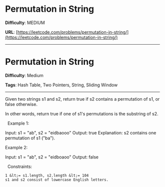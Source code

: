 # Permutation in String

**Difficulty**: MEDIUM

**URL**: [https://leetcode.com/problems/permutation-in-string/](https://leetcode.com/problems/permutation-in-string/)

---

# Permutation in String

**Difficulty**: Medium

**Tags**: Hash Table, Two Pointers, String, Sliding Window

---

Given two strings s1 and s2, return true if s2 contains a permutation of s1, or false otherwise.

In other words, return true if one of s1&#39;s permutations is the substring of s2.

&nbsp;
Example 1:


Input: s1 = &quot;ab&quot;, s2 = &quot;eidbaooo&quot;
Output: true
Explanation: s2 contains one permutation of s1 (&quot;ba&quot;).


Example 2:


Input: s1 = &quot;ab&quot;, s2 = &quot;eidboaoo&quot;
Output: false


&nbsp;
Constraints:


	1 &lt;= s1.length, s2.length &lt;= 104
	s1 and s2 consist of lowercase English letters.



